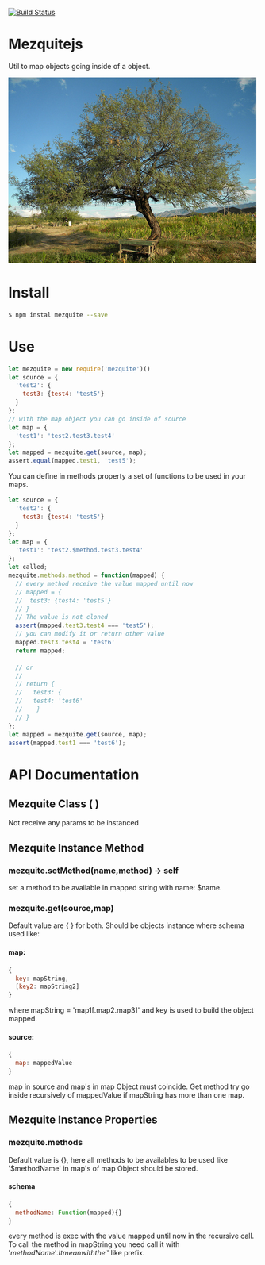 [![Build Status](https://travis-ci.org/Cereceres/mezquitejs.svg?branch=master)](https://travis-ci.org/Cereceres/mezquitejs)

# Mezquitejs
Util to map objects going inside of a object.


![MezquiteLogo](mezquite.jpg)

# Install

```bash
$ npm instal mezquite --save
```
# Use

```js
let mezquite = new require('mezquite')()
let source = {
  'test2': {
    test3: {test4: 'test5'}
  }
};
// with the map object you can go inside of source
let map = {
  'test1': 'test2.test3.test4'
};
let mapped = mezquite.get(source, map);
assert.equal(mapped.test1, 'test5');

```

You can define in methods property a set of functions to be used in your maps.

```js
let source = {
  'test2': {
    test3: {test4: 'test5'}
  }
};
let map = {
  'test1': 'test2.$method.test3.test4'
};
let called;
mezquite.methods.method = function(mapped) {
  // every method receive the value mapped until now
  // mapped = {
  //  test3: {test4: 'test5'}
  // }
  // The value is not cloned
  assert(mapped.test3.test4 === 'test5');
  // you can modify it or return other value
  mapped.test3.test4 = 'test6'
  return mapped;

  // or
  //
  // return {
  //   test3: {
  //   test4: 'test6'
  //    }
  // }
};
let mapped = mezquite.get(source, map);
assert(mapped.test1 === 'test6');

```

# API Documentation

## Mezquite Class ( )

Not receive any params to be instanced

## Mezquite Instance Method
### mezquite.setMethod(name,method) -> self

set a method to be available in mapped string with name: $name.
### mezquite.get(source,map)

Default value are { } for both. Should be objects instance where schema used like:
#### map:

```js
{
  key: mapString,
  [key2: mapString2]
}

```
where mapString = 'map1[.map2.map3]'
and key is used to build the object mapped.
#### source:
```js
{
  map: mappedValue
}
```
map in source and map's in map Object must coincide.
Get method try go inside recursively of mappedValue if mapString has more than one map.


## Mezquite Instance Properties

### mezquite.methods

Default value is {}, here all methods to be availables to be used like '$methodName' in map's of map Object should be stored.

#### schema

```js
{
  methodName: Function(mapped){}
}
```

every method is exec with the value mapped until now in the recursive call.
To call the method in mapString you need call it with '$methodName'. It mean with the '$' like prefix. 
